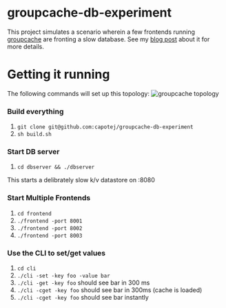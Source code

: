 # groupcache-db-experiment
This project simulates a scenario wherein a few frontends running [groupcache](http://github.com/golang/groupcache) are fronting a slow database. See my [blog post](http://www.capotej.com/blog/2013/07/28/playing-with-groupcache/) about it for more details.

# Getting it running
The following commands will set up this topology:
![groupcache topology](https://raw.github.com/capotej/groupcache-db-experiment/master/topology.png)

### Build everything

1. ```git clone git@github.com:capotej/groupcache-db-experiment```
2. ```sh build.sh```

### Start DB server

1. ```cd dbserver && ./dbserver```

This starts a delibrately slow k/v datastore on :8080

### Start Multiple Frontends

1. ```cd frontend```
2. ```./frontend -port 8001```
3. ```./frontend -port 8002```
4. ```./frontend -port 8003```

### Use the CLI to set/get values

1. ```cd cli```
2. ```./cli -set -key foo -value bar```
3. ```./cli -get -key foo``` should see bar in 300 ms
4. ```./cli -cget -key foo``` should see bar in 300ms (cache is loaded)
5. ```./cli -cget -key foo``` should see bar instantly
